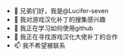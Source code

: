 - 👋 兄弟们好，我是@Lucifer-seven
- 👀 我对游戏汉化补丁的搜集感兴趣
- 🌱 我正在学习如何使用github
- 💞️ 我正在寻找游戏汉化大佬补丁的合作
- 📫 我不希望被联系

<!---
Lucifer-seven/Lucifer-seven is a ✨ special ✨ repository because its `README.md` (this file) appears on your GitHub profile.
You can click the Preview link to take a look at your changes.
--->
